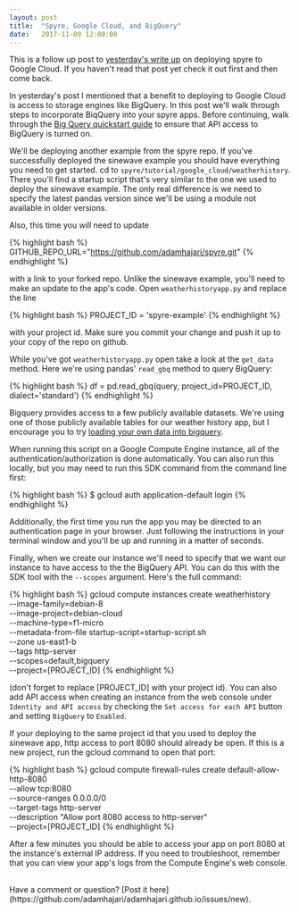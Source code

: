 ```yaml
---
layout: post
title:  "Spyre, Google Cloud, and BigQuery"
date:   2017-11-09 12:00:00
---
```


This is a follow up post to [yesterday's write up](http://adamhajari.github.io/2017/11/08/deploying-a-spyre-app-on-google-cloud.html) on deploying spyre to Google Cloud. If you haven't read that post yet check it out first and then come back.

In yesterday's post I mentioned that a benefit to deploying to Google Cloud is access to storage engines like BigQuery. In this post we'll walk through steps to incorporate BiqQuery into your spyre apps. Before continuing, walk through the [Big Query quickstart guide](https://cloud.google.com/bigquery/quickstart-web-ui) to ensure that API access to BigQuery is turned on.

We'll be deploying another example from the spyre repo. If you've successfully deployed the sinewave example you should have everything you need to get started. cd to `spyre/tutorial/google_cloud/weatherhistory`. There you'll find a startup script that's very similar to the one we used to deploy the sinewave example. The only real difference is we need to specify the latest pandas version since we'll be using a module not available in older versions.

Also, this time you *will* need to update

{% highlight bash %}
GITHUB_REPO_URL="https://github.com/adamhajari/spyre.git"
{% endhighlight %}


with a link to your forked repo. Unlike the sinewave example, you'll need to make an update to the app's code. Open `weatherhistoryapp.py` and replace the line

{% highlight bash %}
PROJECT_ID = 'spyre-example'
{% endhighlight %}


with your project id. Make sure you commit your change and push it up to your copy of the repo on github.

While you've got `weatherhistoryapp.py` open take a look at the `get_data` method. Here we're using pandas' `read_gbq` method to query BigQuery:

{% highlight bash %}
df = pd.read_gbq(query, project_id=PROJECT_ID, dialect='standard')
{% endhighlight %}


Bigquery provides access to a few publicly available datasets. We're using one of those publicly available tables for our weather history app, but I encourage you to try [loading your own data into bigquery](https://cloud.google.com/bigquery/docs/loading-data).

When running this script on a Google Compute Engine instance, all of the authentication/authorization is done automatically. You can also run this locally, but you may need to run this SDK command from the command line first:

{% highlight bash %}
$ gcloud auth application-default login
{% endhighlight %}


Additionally, the first time you run the app you may be directed to an authentication page in your browser. Just following the instructions in your terminal window and you'll be up and running in a matter of seconds.

Finally, when we create our instance we'll need to specify that we want our instance to have access to the the BigQuery API. You can do this with the SDK tool with the `--scopes` argument. Here's the full command:

{% highlight bash %}
gcloud compute instances create weatherhistory \
     --image-family=debian-8 \
     --image-project=debian-cloud \
     --machine-type=f1-micro \
     --metadata-from-file startup-script=startup-script.sh \
     --zone us-east1-b \
     --tags http-server \
     --scopes=default,bigquery \
     --project=[PROJECT_ID]
{% endhighlight %}

(don't forget to replace [PROJECT_ID] with your project id). You can also add API access when creating an instance from the web console under `Identity and API access` by checking the `Set access for each API` button and setting `BigQuery` to `Enabled`.

If your deploying to the same project id that you used to deploy the sinewave app, http access to port 8080 should already be open. If this is a new project, run the gcloud command to open that port:

{% highlight bash %}
gcloud compute firewall-rules create default-allow-http-8080 \
    --allow tcp:8080 \
    --source-ranges 0.0.0.0/0 \
    --target-tags http-server \
    --description "Allow port 8080 access to http-server" \
    --project=[PROJECT_ID]
{% endhighlight %}


After a few minutes you should be able to access your app on port 8080 at the instance's external IP address. If you need to troubleshoot, remember that you can view your app's logs from the Compute Engine's web console.

<br>
Have a comment or question? [Post it here](https://github.com/adamhajari/adamhajari.github.io/issues/new).
<br><br>